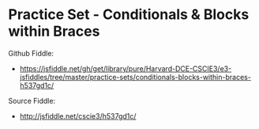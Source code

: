 # Practice Set - Conditionals & Blocks within Braces

Github Fiddle:
- https://jsfiddle.net/gh/get/library/pure/Harvard-DCE-CSCIE3/e3-jsfiddles/tree/master/practice-sets/conditionals-blocks-within-braces-h537gd1c/

Source Fiddle:
- http://jsfiddle.net/cscie3/h537gd1c/

